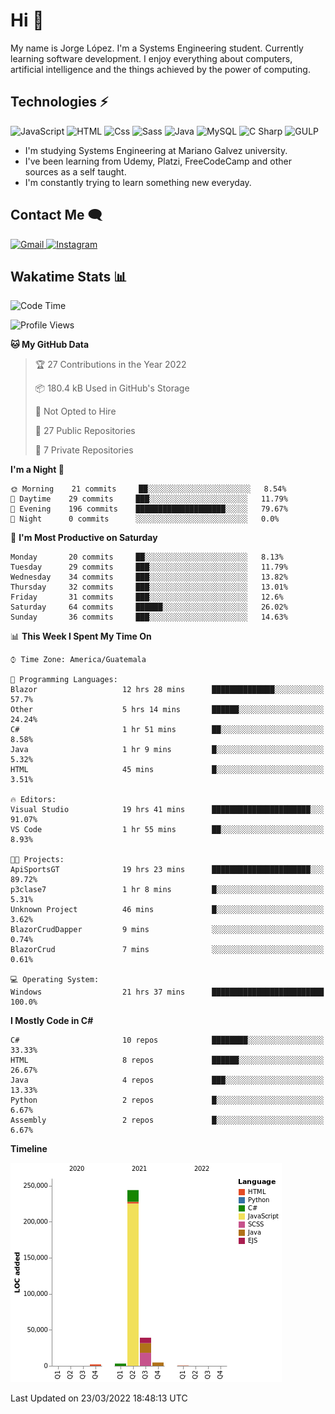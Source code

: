 
# Hi  👋

My name is Jorge López. I'm a Systems Engineering student. Currently learning software development. 
I enjoy everything about computers, artificial intelligence and the things achieved by the power of computing.

## Technologies ⚡
<p>
  <img alt="JavaScript" src="https://img.shields.io/badge/JavaScript-F7DF1E?logo=javascript&logoColor=white&style=for-the-badge" />
  <img alt="HTML" src="https://img.shields.io/badge/HTML-E34F26?logo=html5&logoColor=white&style=for-the-badge" />
  <img alt="Css" src="https://img.shields.io/badge/CSS-1572B6?logo=css3&logoColor=white&style=for-the-badge" />
  <img alt="Sass" src="https://img.shields.io/badge/Sass-CC6699?logo=sass&logoColor=white&style=for-the-badge" />
  <img alt="Java" src="https://img.shields.io/badge/java-1572B6?logo=java&logoColor=white&style=for-the-badge" />
  <img alt="MySQL" src="https://img.shields.io/badge/mysql-000?logo=mysql&logoColor=white&style=for-the-badge" />
  <img alt="C Sharp" src="https://img.shields.io/badge/C%23-239120?logo=c-sharp&logoColor=white&style=for-the-badge" />
  <img alt="GULP" src="https://img.shields.io/badge/gulp-FF0000?logo=gulp&logoColor=white&style=for-the-badge" />
</p>

- I'm studying Systems Engineering at Mariano Galvez university.
- I've been learning from Udemy, Platzi, FreeCodeCamp and other sources as a self taught.
- I'm constantly trying to learn something new everyday.

## Contact Me 🗨 

<p>
  <a href="mailto:jlopezgarciagt@gmail.com">
    <img alt="Gmail" src="https://img.shields.io/badge/gmail-FF0000?logo=gmail&logoColor=white&style=for-the-badge" />
  </a>
  <a href="https://www.instagram.com/jorge__ig__/">
    <img alt="Instagram" src="https://img.shields.io/badge/Instagram-E4405F?logo=instagram&logoColor=white&style=for-the-badge" />
  </a>
</p>

## Wakatime Stats 📊
<!--START_SECTION:waka-->
![Code Time](http://img.shields.io/badge/Code%20Time-52%20hrs%2057%20mins-blue)

![Profile Views](http://img.shields.io/badge/Profile%20Views-20-blue)

**🐱 My GitHub Data** 

> 🏆 27 Contributions in the Year 2022
 > 
> 📦 180.4 kB Used in GitHub's Storage 
 > 
> 🚫 Not Opted to Hire
 > 
> 📜 27 Public Repositories 
 > 
> 🔑 7 Private Repositories  
 > 
**I'm a Night 🦉** 

```text
🌞 Morning    21 commits     ██░░░░░░░░░░░░░░░░░░░░░░░   8.54% 
🌆 Daytime    29 commits     ███░░░░░░░░░░░░░░░░░░░░░░   11.79% 
🌃 Evening    196 commits    ████████████████████░░░░░   79.67% 
🌙 Night      0 commits      ░░░░░░░░░░░░░░░░░░░░░░░░░   0.0%

```
📅 **I'm Most Productive on Saturday** 

```text
Monday       20 commits     ██░░░░░░░░░░░░░░░░░░░░░░░   8.13% 
Tuesday      29 commits     ███░░░░░░░░░░░░░░░░░░░░░░   11.79% 
Wednesday    34 commits     ███░░░░░░░░░░░░░░░░░░░░░░   13.82% 
Thursday     32 commits     ███░░░░░░░░░░░░░░░░░░░░░░   13.01% 
Friday       31 commits     ███░░░░░░░░░░░░░░░░░░░░░░   12.6% 
Saturday     64 commits     ██████░░░░░░░░░░░░░░░░░░░   26.02% 
Sunday       36 commits     ███░░░░░░░░░░░░░░░░░░░░░░   14.63%

```


📊 **This Week I Spent My Time On** 

```text
⌚︎ Time Zone: America/Guatemala

💬 Programming Languages: 
Blazor                   12 hrs 28 mins      ██████████████░░░░░░░░░░░   57.7% 
Other                    5 hrs 14 mins       ██████░░░░░░░░░░░░░░░░░░░   24.24% 
C#                       1 hr 51 mins        ██░░░░░░░░░░░░░░░░░░░░░░░   8.58% 
Java                     1 hr 9 mins         █░░░░░░░░░░░░░░░░░░░░░░░░   5.32% 
HTML                     45 mins             █░░░░░░░░░░░░░░░░░░░░░░░░   3.51%

🔥 Editors: 
Visual Studio            19 hrs 41 mins      ██████████████████████░░░   91.07% 
VS Code                  1 hr 55 mins        ██░░░░░░░░░░░░░░░░░░░░░░░   8.93%

🐱‍💻 Projects: 
ApiSportsGT              19 hrs 23 mins      ██████████████████████░░░   89.72% 
p3clase7                 1 hr 8 mins         █░░░░░░░░░░░░░░░░░░░░░░░░   5.31% 
Unknown Project          46 mins             █░░░░░░░░░░░░░░░░░░░░░░░░   3.62% 
BlazorCrudDapper         9 mins              ░░░░░░░░░░░░░░░░░░░░░░░░░   0.74% 
BlazorCrud               7 mins              ░░░░░░░░░░░░░░░░░░░░░░░░░   0.61%

💻 Operating System: 
Windows                  21 hrs 37 mins      █████████████████████████   100.0%

```

**I Mostly Code in C#** 

```text
C#                       10 repos            ████████░░░░░░░░░░░░░░░░░   33.33% 
HTML                     8 repos             ██████░░░░░░░░░░░░░░░░░░░   26.67% 
Java                     4 repos             ███░░░░░░░░░░░░░░░░░░░░░░   13.33% 
Python                   2 repos             █░░░░░░░░░░░░░░░░░░░░░░░░   6.67% 
Assembly                 2 repos             █░░░░░░░░░░░░░░░░░░░░░░░░   6.67%

```


**Timeline**

![Chart not found](https://raw.githubusercontent.com/he1ox/he1ox/main/charts/bar_graph.png) 


 Last Updated on 23/03/2022 18:48:13 UTC
<!--END_SECTION:waka-->

<!---
he1ox/he1ox is a ✨ special ✨ repository because its `README.md` (this file) appears on your GitHub profile.
You can click the Preview link to take a look at your changes.
--->
